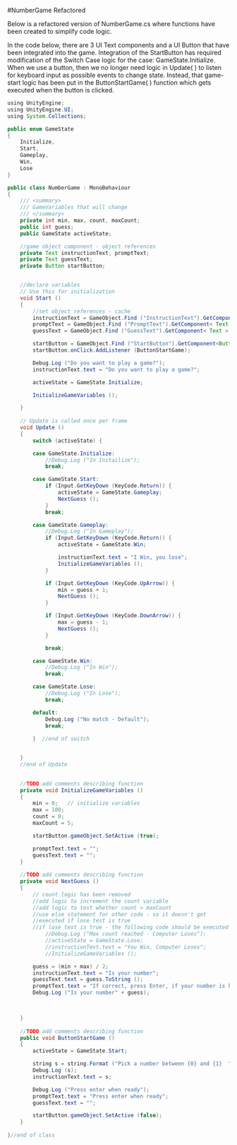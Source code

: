 #NumberGame Refactored

Below is a refactored version of NumberGame.cs where functions have been created to simplify code logic.

In the code below, there are 3 UI  Text components and a UI Button that have been integrated into the game.  Integration of the StartButton has required modification of the Switch Case logic for the case: GameState.Initialize.  When we use a button, then we no longer need logic in Update( ) to listen for keyboard input as possible events to change state.  Instead, that game-start logic has been put in the ButtonStartGame( ) function which gets executed when the button is clicked.  


```java
using UnityEngine;
using UnityEngine.UI;
using System.Collections;

public enum GameState
{
	Initialize,
	Start,
	Gameplay,
	Win,
	Lose
}

public class NumberGame : MonoBehaviour
{
	/// <summary>
	/// GameVariables that will change
	/// </summary>
	private int min, max, count, maxCount;
	public int guess;
	public GameState activeState;

	//game object component - object references
	private Text instructionText, promptText;
	private Text guessText;
	private Button startButton;


	//declare variables
	// Use this for initialization
	void Start ()
	{
		//set object references - cache 
		instructionText = GameObject.Find ("InstructionText").GetComponent< Text > ();
		promptText = GameObject.Find ("PromptText").GetComponent< Text > ();
		guessText = GameObject.Find ("GuessText").GetComponent< Text > ();

		startButton = GameObject.Find ("StartButton").GetComponent<Button> ();
		startButton.onClick.AddListener (ButtonStartGame);

		Debug.Log ("Do you want to play a game?");
		instructionText.text = "Do you want to play a game?";

		activeState = GameState.Initialize;

		InitializeGameVariables ();

	}
		
	// Update is called once per frame
	void Update ()
	{
		switch (activeState) {

		case GameState.Initialize:
			//Debug.Log ("In Initailize");
			break;

		case GameState.Start:
			if (Input.GetKeyDown (KeyCode.Return)) {
				activeState = GameState.Gameplay;
				NextGuess ();
			}
			break;

		case GameState.Gameplay:
			//Debug.Log ("In Gameplay");
			if (Input.GetKeyDown (KeyCode.Return)) {
				activeState = GameState.Win;

				instructionText.text = "I Win, you lose";
				InitializeGameVariables ();
			}

			if (Input.GetKeyDown (KeyCode.UpArrow)) {
				min = guess + 1;
				NextGuess ();
			}

			if (Input.GetKeyDown (KeyCode.DownArrow)) {
				max = guess - 1;
				NextGuess ();
			}

			break;

		case GameState.Win:
			//Debug.Log ("In Win");
			break;

		case GameState.Lose:
			//Debug.Log ("In Lose");
			break;

		default:
			Debug.Log ("No match - Default");
			break;
		
		}  //end of switch


	}
	//end of Update
	

	//TODO add comments describing function
	private void InitializeGameVariables ()
	{
		min = 0;   // initialize variables
		max = 100;
		count = 0;
		maxCount = 5;

		startButton.gameObject.SetActive (true);

		promptText.text = "";
		guessText.text = "";
	}
	
	//TODO add comments describing function
	private void NextGuess ()
	{
		// count logic has been removed
		//add logic to increment the count variable
		//add logic to test whether count > maxCount
		//use else statement for other code - so it doesn't get
		//executed if lose test is true
		//if lose test is true - the following code should be executed
			//Debug.Log ("Max count reached - Computer Loses");
			//activeState = GameState.Lose;
			//instructionText.text = "You Win, Computer Loses";
			//InitializeGameVariables ();

		guess = (min + max) / 2;
		instructionText.text = "Is your number";
		guessText.text = guess.ToString ();
		promptText.text = "If correct, press Enter, if your number is higher, press Up Arrow, if lower press Down Arrow";
		Debug.Log ("Is your number" + guess);
			


	}
	
	//TODO add comments describing function
	public void ButtonStartGame ()
	{
		activeState = GameState.Start;

		string s = string.Format ("Pick a number between {0} and {1}  ", min, max);
		Debug.Log (s);
		instructionText.text = s;

		Debug.Log ("Press enter when ready");
		promptText.text = "Press enter when ready";
		guessText.text = "";

		startButton.gameObject.SetActive (false);
	}
	
}//end of class


```